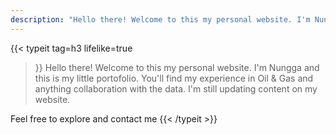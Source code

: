 ```yaml
---
description: "Hello there! Welcome to this my personal website. I'm Nungga and this is my little portofolio. You'll find my experience in  Oil & Gas and anything collaboration with the data. I'm still updating content on my website. Feel free to explore and contact me"
---
```



{{< typeit 
  tag=h3
  lifelike=true
>}}
Hello there! Welcome to this my personal website. I'm Nungga and this is my little portofolio. You'll find my experience in  Oil & Gas and anything collaboration with the data. I'm still updating content on my website. 

Feel free to explore and contact me
{{< /typeit >}}
